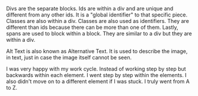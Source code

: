 Divs are the separate blocks. Ids are within a div and are unique and different from any other ids. It is a "global identifier" to that specific piece. Classes are also within a div. Classes are also used as identifiers. They are different than ids because there can be more than one of them. Lastly, spans are used to block within a block. They are similar to a div but they are within a div.

Alt Text is also known as Alternative Text. It is used to describe the image, in text, just in case the image itself cannot be seen.

I was very happy with my work cycle. Instead of working step by step but backwards within each element. I went step by step within the elements. I also didn't move on to a different element if I was stuck. I truly went from A to Z.
